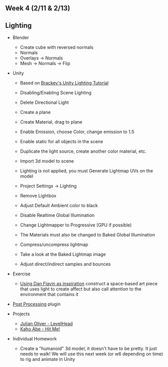 ## Week 4 (2/11 & 2/13)

## Lighting

+ Blender
  + Create cube with reversed normals
  + Normals
  + Overlays -> Normals
  + Mesh -> Normals -> Flip

+ Unity

  + Based on [Brackey's Unity Lighting Tutorial](https://www.youtube.com/watch?v=VnG2gOKV9dw)

  + Disabling/Enabling Scene Lighting
  + Delete Directional Light
  + Create a plane
  + Create Material, drag to plane
  + Enable Emission, choose Color, change emission to 1.5

  + Enable static for all objects in the scene

  + Duplicate the light source, create another color material, etc.

  + Import 3d model to scene
  + Lighting is not applied, you must Generate Lightmap UVs on the model

  + Project Settings -> Lighting
  + Remove Lightbox
  + Adjust Default Ambient color to black
  + Disable Realtime Global Illumination
  + Change Lightmapper to Progressive (GPU if possible)
  + The Materials must also be changed to Baked Global Illumination
  + Compress/uncompress lightmap

  + Take a look at the Baked Lightmap image

  + Adjust direct/indirect samples and bounces

+ Exercise
  + [Using Dan Flavin as inspiration](https://www.google.com/search?q=dan+flavin&client=firefox-b-1-d&sxsrf=ACYBGNQ18WydoNyDpZm7eXDOTfwmXOGQMA:1581439395651&source=lnms&tbm=isch&sa=X&ved=2ahUKEwj7lqXr-MnnAhUIo1kKHZXDDNkQ_AUoAXoECBUQAw&biw=1536&bih=750) construct a space-based art piece that uses light to create affect but also call attention to the environment that contains it

+ [Post Processing](https://github.com/Unity-Technologies/PostProcessing) plugin

+ Projects
  + [Julian Oliver - LevelHead](https://vimeo.com/1320756)
  + [Kaho Abe - Hit Me!](https://kahoabe.net/portfolio/hit-me/)

+ Individual Homework
  + Create a "humanoid" 3d model, it doesn't have to be pretty. It just needs to walk! We will use this next week (or w6 depending on time) to rig and animate in Unity
